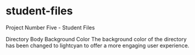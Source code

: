 # student-files
 
Project Number Five - Student Files

Directory Body Background Color
The background color of the directory has been changed to lightcyan to offer a more engaging user experience. 